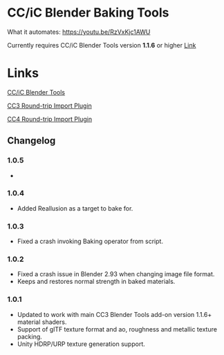 # CC/iC Blender Baking Tools

What it automates:
https://youtu.be/RzVxKjc1AWU

Currently requires CC/iC Blender Tools version **1.1.6** or higher [Link](https://github.com/soupday/cc_blender_tools)

Links
=====
[CC/iC Blender Tools](https://github.com/soupday/cc_blender_tools)

[CC3 Round-trip Import Plugin](https://github.com/soupday/CC3-Blender-Tools-Plugin)

[CC4 Round-trip Import Plugin](https://github.com/soupday/CC4-Blender-Tools-Plugin)

## Changelog

### 1.0.5
-

### 1.0.4
- Added Reallusion as a target to bake for.

### 1.0.3
- Fixed a crash invoking Baking operator from script.

### 1.0.2
- Fixed a crash issue in Blender 2.93 when changing image file format.
- Keeps and restores normal strength in baked materials.

### 1.0.1
- Updated to work with main CC3 Blender Tools add-on version 1.1.6+ material shaders.
- Support of glTF texture format and ao, roughness and metallic texture packing.
- Unity HDRP/URP texture generation support.